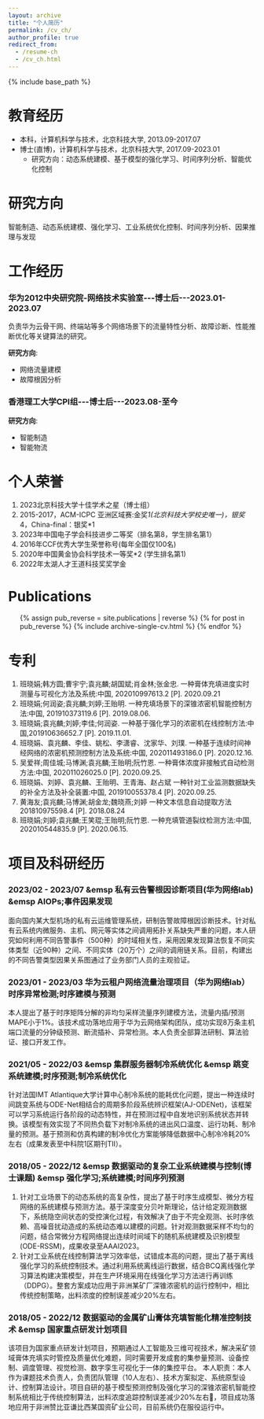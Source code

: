 ```yaml
---
layout: archive
title: "个人简历"
permalink: /cv_ch/
author_profile: true
redirect_from:
  - /resume-ch
  - /cv_ch.html
---
```

{% include base_path %}

教育经历
=========

* 本科，计算机科学与技术，北京科技大学, 2013.09-2017.07
* 博士(直博)，计算机科学与技术，北京科技大学, 2017.09-2023.01
  * 研究方向：动态系统建模、基于模型的强化学习、时间序列分析、智能优化控制

研究方向
===================

智能制造、动态系统建模、强化学习、工业系统优化控制、时间序列分析、因果推理与发现

工作经历
===============

### 华为2012中央研究院-网络技术实验室---博士后---2023.01-2023.07
负责华为云骨干网、终端站等多个网络场景下的流量特性分析、故障诊断、性能推断优化等关键算法的研究。

**研究方向**:
* 网络流量建模
* 故障根因分析

### 香港理工大学CPI组---博士后---2023.08-至今

**研究方向**:
* 智能制造 
* 智能物流 


个人荣誉
===================

1. 2023北京科技大学十佳学术之星（博士组）
2. 2015-2017，ACM-ICPC 亚洲区域赛:金奖*1(北京科技大学校史唯一)，银奖*4，China-final：银奖*1 
3. 2023年中国电子学会科技进步二等奖（排名第8，学生排名第1）
4. 2016年CCF优秀大学生荣誉称号(每年全国仅100名)
5. 2020年中国黄金协会科学技术一等奖*2 (学生排名第1)
6. 2022年太湖人才王道科技奖奖学金

Publications
============

<ul>
{% assign pub_reverse = site.publications | reverse %}
{% for post in pub_reverse %}
  {% include archive-single-cv.html %}
{% endfor %}</ul>

专利
============
1. 班晓娟;韩方圆;曹宇宁;袁兆麟;胡国斌;肖金林;张金忠. 一种膏体充填进度实时测量与可视化方法及系统:中国, 202010997613.2 [P]. 2020.09.21 
2. 班晓娟;何润姿;袁兆麟;刘婷;王贻明. 一种充填场景下的深锥浓密机智能控制方法:中国, 201910373119.6 [P]. 2019.08.06. 
3. 班晓娟;袁兆麟;刘婷;李佳;何润姿. 一种基于强化学习的浓密机在线控制方法:中国,201910636652.7 [P]. 2019.11.01. 
4. 班晓娟、袁兆麟、李佳、姚松、李潇睿、沈家华、刘璞. 一种基于连续时间神经网络的浓密机预测控制方法及系统:中国, 202011493186.0 [P]. 2020.12.16. 
5. 吴爱祥;周佳城;马博渊;袁兆麟;王贻明;阮竹恩. 一种膏体浓度非接触式自动检测方法:中国, 202011026025.0 [P]. 2020.09.25. 
6. 班晓娟、刘婷、袁兆麟、王贻明、王青海、赵占斌 一种针对工业监测数据缺失的补全方法及补全装置:中国, 201910055378.4 [P]. 2020.09.25. 
7. 黄海友;袁兆麟;马博渊;胡金龙;魏晓燕;刘婷 一种文本信息自动提取方法201810975598.4 [P]. 2018.08.24 
8. 班晓娟;刘婷;袁兆麟;王笑琨;王贻明;阮竹恩. 一种充填管道裂纹检测方法:中国, 202010544835.9 [P]. 2020.06.15.


项目及科研经历
===================

### 2023/02 - 2023/07 &emsp 私有云告警根因诊断项目(华为网络lab) &emsp AIOPs;事件因果发现
面向国内某大型机场的私有云运维管理系统，研制告警故障根因诊断技术。针对私有云系统内微服务、主机、网元等实体之间调用拓扑关系缺失严重的问题，本人研究如何利用不同告警事件（500种）的时域相关性，采用因果发现算法恢复不同实体类型（近90种）之间、不同实体（20万个）之间的调用链关系。目前，构建出的不同告警类型因果关系图通过了业务部门人员的主观验证。

### 2023/01 - 2023/03 华为云租户网络流量治理项目（华为网络lab） 时序异常检测;时序建模与预测
本人提出了基于时序矩阵分解的非均匀采样流量序列建模方法，流量内插/预测MAPE小于1%。该技术成功落地应用于华为云网络架构团队，成功实现8万条主机端口流量的分钟级预测、断流插补、异常检测。本人负责全部算法研制、算法验证、接口开发工作。

### 2021/05 - 2022/03 &emsp 集群服务器制冷系统优化  &emsp 跳变系统建模;时序预测;制冷系统优化
针对法国IMT Atlantique大学计算中心制冷系统的能耗优化问题，提出一种连续时间跳变系统与ODE-Net相结合的周期多阶段系统辨识框架(AJ-ODENet)，该框架可以学习系统运行各阶段的动态特性，并在预测过程中自发地识别系统状态并转换。该模型有效实现了不同热负载下对制冷系统的进出风口温度、运行功耗、制冷量的预测。基于预测和仿真构建的制冷优化方案能够降低数据中心制冷冷耗20%左右（成果发表至中科院1区期刊TII）。

### 2018/05 - 2022/12 &emsp 数据驱动的复杂工业系统建模与控制(博士课题) &emsp 强化学习;系统建模;时间序列预测
1. 针对工业场景下的动态系统的高复杂性，提出了基于时序生成模型、微分方程网络的系统建模与预测方法。基于深度变分贝叶斯理论，估计给定观测数据下，系统隐空间状态的受控演化过程，有效解决了由于不完全观测、长时序依赖、高噪音扰动造成的系统动态难以建模的问题。针对观测数据采样不均匀的问题，结合常微分方程网络提出连续时间域下的随机系统建模及识别模型(ODE-RSSM)，成果收录至AAAI2023。
2. 针对工业系统在线控制算法学习效率低，试错成本高的问题，提出了基于离线强化学习的系统控制技术。通过利用系统离线运行数据，结合BCQ离线强化学习算法构建决策模型，并在生产环境采用在线强化学习方法进行再训练（DDPG）。整套方案成功应用于非洲某矿厂深锥浓密机的运行控制中，相比传统控制策略，出料浓度的控制误差减少20%左右。

### 2018/05 - 2022/12 数据驱动的金属矿山膏体充填智能化精准控制技术 &emsp 国家重点研发计划项目
该项目为国家重点研发计划项目，预期通过人工智能及三维可视技术，解决采矿领域膏体充填实时管控及质量优化难题，同时需要开发成套的集参量预测、设备控制、调度管理、视觉检测、数字孪生可视化于一体的集控平台。
本人职责：本人作为课题技术负责人，负责团队管理（10人左右）、技术方案拟定、系统原型设计、控制算法设计。项目自研的基于模型预测控制及强化学习的深锥浓密机智能控制系统相比于传统控制算法，出料浓度追踪控制误差减少20%左右，项目成功落地应用于非洲赞比亚谦比西某国资矿业公司，目前系统仍在服役运行中。

